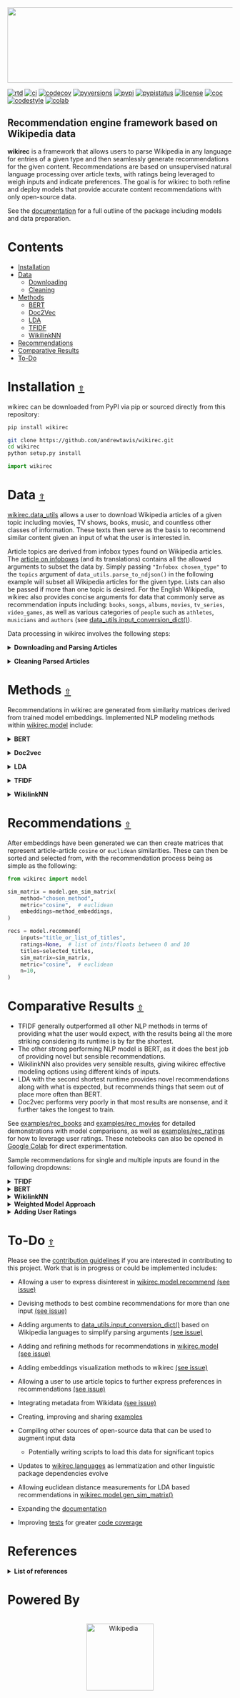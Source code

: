 <div align="center">
  <a href="https://github.com/andrewtavis/wikirec"><img src="https://raw.githubusercontent.com/andrewtavis/wikirec/main/.github/resources/logo/wikirec_logo_transparent.png" width="529" height="169"></a>
</div>

<ol></ol>

[![rtd](https://img.shields.io/readthedocs/wikirec.svg?logo=read-the-docs)](http://wikirec.readthedocs.io/en/latest/)
[![ci](https://img.shields.io/github/workflow/status/andrewtavis/wikirec/CI?logo=github)](https://github.com/andrewtavis/wikirec/actions?query=workflow%3ACI)
[![codecov](https://codecov.io/gh/andrewtavis/wikirec/branch/main/graphs/badge.svg)](https://codecov.io/gh/andrewtavis/wikirec)
[![pyversions](https://img.shields.io/pypi/pyversions/wikirec.svg?logo=python&logoColor=FFD43B&color=306998)](https://pypi.org/project/wikirec/)
[![pypi](https://img.shields.io/pypi/v/wikirec.svg?color=4B8BBE)](https://pypi.org/project/wikirec/)
[![pypistatus](https://img.shields.io/pypi/status/wikirec.svg)](https://pypi.org/project/wikirec/)
[![license](https://img.shields.io/github/license/andrewtavis/wikirec.svg)](https://github.com/andrewtavis/wikirec/blob/main/LICENSE.txt)
[![coc](https://img.shields.io/badge/coc-Contributor%20Covenant-ff69b4.svg)](https://github.com/andrewtavis/wikirec/blob/main/.github/CODE_OF_CONDUCT.md)
[![codestyle](https://img.shields.io/badge/code%20style-black-000000.svg)](https://github.com/psf/black)
[![colab](https://img.shields.io/badge/%20-Open%20in%20Colab-097ABB.svg?logo=google-colab&color=097ABB&labelColor=525252)](https://colab.research.google.com/github/andrewtavis/wikirec)

## Recommendation engine framework based on Wikipedia data

**wikirec** is a framework that allows users to parse Wikipedia in any language for entries of a given type and then seamlessly generate recommendations for the given content. Recommendations are based on unsupervised natural language processing over article texts, with ratings being leveraged to weigh inputs and indicate preferences. The goal is for wikirec to both refine and deploy models that provide accurate content recommendations with only open-source data.

See the [documentation](https://wikirec.readthedocs.io/en/latest/) for a full outline of the package including models and data preparation.

<a id="contents"></a>

# **Contents**

- [Installation](#installation)
- [Data](#data)
  - [Downloading](#downloading)
  - [Cleaning](#cleaning)
- [Methods](#methods)
  - [BERT](#bert)
  - [Doc2Vec](#doc2vec)
  - [LDA](#lda)
  - [TFIDF](#tfidf)
  - [WikilinkNN](#wikilinknn)
- [Recommendations](#recommendations)
- [Comparative Results](#comparative-results)
- [To-Do](#to-do)

<a id="installation"></a>

# Installation [`⇧`](#contents)

wikirec can be downloaded from PyPI via pip or sourced directly from this repository:

```bash
pip install wikirec
```

```bash
git clone https://github.com/andrewtavis/wikirec.git
cd wikirec
python setup.py install
```

```python
import wikirec
```

<a id="data"></a>

# Data [`⇧`](#contents)

[wikirec.data_utils](https://github.com/andrewtavis/wikirec/blob/main/src/wikirec/data_utils.py) allows a user to download Wikipedia articles of a given topic including movies, TV shows, books, music, and countless other classes of information. These texts then serve as the basis to recommend similar content given an input of what the user is interested in.

Article topics are derived from infobox types found on Wikipedia articles. The [article on infoboxes](https://en.wikipedia.org/wiki/Wikipedia:List_of_infoboxes) (and its translations) contains all the allowed arguments to subset the data by. Simply passing `"Infobox chosen_type"` to the `topics` argument of `data_utils.parse_to_ndjson()` in the following example will subset all Wikipedia articles for the given type. Lists can also be passed if more than one topic is desired. For the English Wikipedia, wikirec also provides concise arguments for data that commonly serve as recommendation inputs including: `books`, `songs`, `albums`, `movies`, `tv_series`, `video_games`, as well as various categories of `people` such as `athletes`, `musicians` and `authors` (see [data_utils.input_conversion_dict()](https://github.com/andrewtavis/wikirec/blob/main/src/wikirec/data_utils.py)).

Data processing in wikirec involves the following steps:

<a id="downloading"></a>

<details><summary><strong>Downloading and Parsing Articles</strong></summary>
<p>

Downloading and parsing Wikipedia articles is as simple as:

```python
from wikirec import data_utils

# Downloads the most recent stable bz2 compressed English Wikipedia dump
files = data_utils.download_wiki(language="en", target_dir="./enwiki_dump")

# Produces an ndjson of all book articles on Wikipedia
data_utils.parse_to_ndjson(
    topics="books",  # ["books", "short_stories", "plays"]
    output_path="./enwiki_books.ndjson",
    input_dir="./enwiki_dump",
    limit=None,  # articles per file to find
    multicore=True,
    verbose=True,
)
```

The [examples](https://github.com/andrewtavis/wikirec/tree/main/examples) directory has a compressed copy of `enwiki_books.ndjson` for testing purposes.

<p>
</details>

<a id="cleaning"></a>

<details><summary><strong>Cleaning Parsed Articles</strong></summary>
<p>

[wikirec.data_utils](https://github.com/andrewtavis/wikirec/blob/main/src/wikirec/data_utils.py) also provides a standardized multilingual cleaning process for the parsed articles. See [wikirec.languages](https://github.com/andrewtavis/wikirec/blob/main/src/wikirec/languages.py) for a full breakdown of what is available for each language. Generating a clean text corpus is achieved through the following:

```python
import json

with open("./enwiki_books.ndjson", "r") as f:
    books = [json.loads(l) for l in f]

titles = [b[0] for b in books]
texts = [b[1] for b in books]
wikilinks = [b[2] for b in books]  # internal wikipedia links for WikilinkNN method

text_corpus, selected_idxs = data_utils.clean(
    texts=texts,
    language="en",
    min_token_freq=5,  # 0 for Bert
    min_token_len=3,  # 0 for Bert
    min_tokens=50,
    max_token_index=-1,
    remove_stopwords=True,  # False for Bert
    verbose=True,
)

selected_titles = [titles[i] for i in selected_idxs]
```

From here `text_corpus` would be used to derive article similarities that are then used to make recommendations for any title found in `selected_titles`.

<p>
</details>

<a id="methods"></a>

# Methods [`⇧`](#contents)

Recommendations in wikirec are generated from similarity matrices derived from trained model embeddings. Implemented NLP modeling methods within [wikirec.model](https://github.com/andrewtavis/wikirec/blob/main/src/wikirec/model.py) include:

<a id="bert"></a>

<details><summary><strong>BERT</strong></summary>
<p>

[Bidirectional Encoder Representations from Transformers](https://github.com/google-research/bert) derives representations of words based on NLP models ran over open source Wikipedia data. These representations are leveraged to derive article similarities that are then used to deliver recommendations.

wikirec uses [sentence-transformers](https://github.com/UKPLab/sentence-transformers) pretrained models. See their GitHub and [documentation](https://www.sbert.net/) for the available models.

```python
from wikirec import model

# Remove n-grams for BERT training
corpus_no_ngrams = [
    " ".join([t for t in text.split(" ") if "_" not in t]) for text in text_corpus
]

# We can pass kwargs for sentence_transformers.SentenceTransformer.encode
bert_embeddings = model.gen_embeddings(
        method="bert",
        corpus=corpus_no_ngrams,
        bert_st_model="xlm-r-bert-base-nli-stsb-mean-tokens",
        show_progress_bar=True,
        batch_size=32,
)
```

<p>
</details>

<a id="doc2vec"></a>

<details><summary><strong>Doc2vec</strong></summary>
<p>

A generalization of [Word2vec](https://en.wikipedia.org/wiki/Word2vec), Doc2vec is an NLP algorithm for deriving vector representations of documents from contextual word interrelations. These representations are then used as a baseline for recommendations.

```python
from wikirec import model

# We can pass kwargs for gensim.models.doc2vec.Doc2Vec
d2v_embeddings = model.gen_embeddings(
        method="doc2vec",
        corpus=text_corpus,
        vector_size=100,
        epochs=10,
        alpha=0.025,
)
```

<p>
</details>

<a id="lda"></a>

<details><summary><strong>LDA</strong></summary>
<p>

[Latent Dirichlet Allocation](https://en.wikipedia.org/wiki/Latent_Dirichlet_allocation) is a generative statistical model that allows sets of observations to be explained by unobserved groups that explain why some parts of the data are similar. In the case of wikirec, Wikipedia articles are posited to be a mixture of a given number of topics, and the presence of each word in a text body comes from its relation to these derived topics. These topic-word relations are then used to determine article similarities and then make recommendations.

```python
from wikirec import model

# We can pass kwargs for gensim.models.ldamulticore.LdaMulticore
lda_embeddings = model.gen_embeddings(
        method="lda",
        corpus=text_corpus,  # automatically tokenized for LDA
        num_topics=50,
        passes=10,
        decay=0.5,
)
```

<p>
</details>

<a id="tfidf"></a>

<details><summary><strong>TFIDF</strong></summary>
<p>

[Term Frequency Inverse Document Frequency](https://en.wikipedia.org/wiki/Tf%E2%80%93idf) is a numerical statistic that is intended to reflect how important a word is to a document in a collection or corpus. In case of wikirec, word importances are combined and compared to derive article similarities and thus provide recommendations.

```python
from wikirec import model

# We can pass kwargs for sklearn.feature_extraction.text.TfidfVectorizer
tfidf_embeddings = model.gen_embeddings(
        method="tfidf",
        corpus=text_corpus,
        max_features=None,
        norm="l2",
)
```

<p>
</details>

<a id="wikilinknn"></a>

<details><summary><strong>WikilinkNN</strong></summary>
<p>

Based on this [Towards Data Science article](https://towardsdatascience.com/building-a-recommendation-system-using-neural-network-embeddings-1ef92e5c80c9), the wikilink neural network method makes the assumption that content will be similar if they are linked to the same Wikipedia articles. A corpus of internal wikilinks per article is passed, and embeddings based on these internal references are then derived. Note that model hyperparameters are dramatically more important in this approach than in others.

```python
from wikirec import model

wikilink_embeddings = model.gen_embeddings(
        method="WikilinkNN",
        path_to_json="./enwiki_books.ndjson",  # json used instead of a corpus
        path_to_embedding_model="books_embedding_model.h5",
        embedding_size=75,
        epochs=20,
        verbose=True,
)
```

<p>
</details>

<a id="recommendations"></a>

# Recommendations [`⇧`](#contents)

After embeddings have been generated we can then create matrices that represent article-article `cosine` or `euclidean` similarities. These can then be sorted and selected from, with the recommendation process being as simple as the following:

```python
from wikirec import model

sim_matrix = model.gen_sim_matrix(
    method="chosen_method",
    metric="cosine",  # euclidean
    embeddings=method_embeddings,
)

recs = model.recommend(
    inputs="title_or_list_of_titles",
    ratings=None,  # list of ints/floats between 0 and 10
    titles=selected_titles,
    sim_matrix=sim_matrix,
    metric="cosine",  # euclidean
    n=10,
)
```

<a id="comparative-results"></a>

# Comparative Results [`⇧`](#contents)

- TFIDF generally outperformed all other NLP methods in terms of providing what the user would expect, with the results being all the more striking considering its runtime is by far the shortest.
- The other strong performing NLP model is BERT, as it does the best job of providing novel but sensible recommendations.
- WikilinkNN also provides very sensible results, giving wikirec effective modeling options using different kinds of inputs.
- LDA with the second shortest runtime provides novel recommendations along with what is expected, but recommends things that seem out of place more often than BERT.
- Doc2vec performs very poorly in that most results are nonsense, and it further takes the longest to train.

See [examples/rec_books](https://github.com/andrewtavis/wikirec/blob/main/examples/rec_books.ipynb) and [examples/rec_movies](https://github.com/andrewtavis/wikirec/blob/main/examples/rec_movies.ipynb) for detailed demonstrations with model comparisons, as well as [examples/rec_ratings](https://github.com/andrewtavis/wikirec/blob/main/examples/rec_ratings.ipynb) for how to leverage user ratings. These notebooks can also be opened in [Google Colab](https://colab.research.google.com/github/andrewtavis/wikirec) for direct experimentation.

Sample recommendations for single and multiple inputs are found in the following dropdowns:

<details><summary><strong>TFIDF</strong></summary>
<p>

```_output
Harry Potter and the Philosopher's Stone recommendations:
[['Harry Potter and the Deathly Hallows', 0.6046299758645369],
 ['Harry Potter and the Chamber of Secrets', 0.6006421605504958],
 ['Harry Potter and the Order of the Phoenix', 0.5965340424789338],
 ['Harry Potter and the Goblet of Fire', 0.5569541701616842],
 ['Harry Potter and the Half-Blood Prince', 0.5525197546210491],
 ['The Magical Worlds of Harry Potter', 0.5328091662536486],
 ['Harry Potter and the Prisoner of Azkaban', 0.491142269221778],
 ['Harry, A History', 0.461521032636577],
 ['Fantastic Beasts and Where to Find Them', 0.458905951118587],
 ['Harry Potter and the Methods of Rationality', 0.45024337149870786]]

The Hobbit recommendations:
[['The History of The Hobbit', 0.7654956800395748],
 ['The Annotated Hobbit', 0.6429102504821168],
 ['The Lord of the Rings', 0.5373413608301959],
 ['The Road to Middle-Earth', 0.5306535049915708],
 ['The Letters of J. R. R. Tolkien', 0.48933976150601666],
 ['The Marvellous Land of Snergs', 0.48317913980292654],
 ['Mr. Bliss', 0.4803612654025307],
 ['J. R. R. Tolkien: A Biography', 0.4801418285780905],
 ['A Companion to J. R. R. Tolkien', 0.4668405235491576],
 ['Tolkien: A Look Behind  " The Lord of the Rings "', 0.45164156724562365]]

Harry Potter and the Philosopher's Stone and The Hobbit recommendations:
[['The History of The Hobbit', 0.39710714157986077],
 ['The Annotated Hobbit', 0.3339037084669694],
 ['Harry Potter and the Chamber of Secrets', 0.32972850299980644],
 ['Harry Potter and the Deathly Hallows', 0.32760681591732854],
 ['Harry Potter and the Order of the Phoenix', 0.319444468511931],
 ['The Lord of the Rings', 0.3069697109614444],
 ['Harry Potter and the Half-Blood Prince', 0.3022894152745786],
 ['Harry Potter and the Goblet of Fire', 0.3019957448304001],
 ['The Magical Worlds of Harry Potter', 0.2996981871702149],
 ['The Road to Middle-Earth', 0.28697680264545045]]
```

<p>
</details>

<details><summary><strong>BERT</strong></summary>
<p>

```_output
Harry Potter and the Philosopher's Stone recommendations:
[['The Magical Worlds of Harry Potter', 0.88391376],
 ['Harry Potter and the Chamber of Secrets', 0.8779844],
 ['Harry Potter and the Order of the Phoenix', 0.8671646],
 ['Harry Potter and the Prisoner of Azkaban', 0.85335326],
 ['Harry Potter and the Half-Blood Prince', 0.84942037],
 ['Harry Potter and the Goblet of Fire', 0.8481754],
 ['Year of the Griffin', 0.8280591],
 ['Magyk', 0.8277706],
 ['Harry Potter and the Deathly Hallows', 0.8257748],
 ['The Weirdstone of Brisingamen', 0.81287163]]

The Hobbit recommendations:
[['The Lord of the Rings', 0.8506559],
 ["The Shepherd's Crown", 0.84309],
 ['The War That Saved My Life', 0.8352962],
 ['The Foundling and Other Tales of Prydain', 0.8336451],
 ["The Inquisitor's Tale", 0.83097416],
 ['Ruby Holler', 0.8303863],
 ['Sam and Dave Dig a Hole', 0.82980216],
 ['Fattypuffs and Thinifers', 0.82704884],
 ['El Deafo', 0.8226619],
 ['Beast (Kennen novel)', 0.8221826]]

Harry Potter and the Philosopher's Stone and The Hobbit recommendations:
[['The Weirdstone of Brisingamen', 0.8108008205890656],
 ['The Magical Worlds of Harry Potter', 0.7868899703025818],
 ["The Golem's Eye", 0.7817798852920532],
 ['Harry Potter and the Prisoner of Azkaban', 0.7784444689750671],
 ['The Last Battle', 0.7773005664348602],
 ['Child Christopher and Goldilind the Fair', 0.776639997959137],
 ["The Inquisitor's Tale", 0.7743396461009979],
 ['Charmed Life (novel)', 0.7735742926597595],
 ['A Wizard of Earthsea', 0.7710956037044525],
 ["Conrad's Fate", 0.770046204328537]]
```

<p>
</details>

<details><summary><strong>WikilinkNN</strong></summary>
<p>

```_output
Harry Potter and the Philosopher's Stone recommendations:
[['Harry Potter and the Chamber of Secrets', 0.9697026],
 ['Harry Potter and the Goblet of Fire', 0.969065],
 ['Harry Potter and the Deathly Hallows', 0.9685888],
 ['Harry Potter and the Half-Blood Prince', 0.9635748],
 ['Harry Potter and the Prisoner of Azkaban', 0.9569129],
 ['Harry Potter and the Order of the Phoenix', 0.94091964],
 ['Harry Potter and the Cursed Child', 0.9358928],
 ['My Immortal (fan fiction)', 0.91195196],
 ['Eragon', 0.89236057],
 ['Quidditch Through the Ages', 0.8891448]]

The Hobbit recommendations:
[['The Lord of the Rings', 0.94245297],
 ['The Silmarillion', 0.9160445],
 ['Beren and Lúthien', 0.90604335],
 ['The Fall of Gondolin', 0.9044683],
 ['The Children of Húrin', 0.895282],
 ['The Book of Lost Tales', 0.89020956],
 ['The Road to Middle-Earth', 0.88268256],
 ["The Magician's Nephew", 0.8816683],
 ['The History of The Hobbit', 0.87789804],
 ['Farmer Giles of Ham', 0.87786204]]

Harry Potter and the Philosopher's Stone and The Hobbit recommendations:
[['The Lord of the Rings', 0.8367433249950409],
 ['Harry Potter and the Deathly Hallows', 0.8294640183448792],
 ['The Children of Húrin', 0.8240831792354584],
 ['Harry Potter and the Prisoner of Azkaban', 0.8158660233020782],
 ['Harry Potter and the Goblet of Fire', 0.8150344789028168],
 ['Eragon', 0.8118217587471008],
 ['Harry Potter and the Chamber of Secrets', 0.8101150393486023],
 ['Fantastic Beasts and Where to Find Them', 0.8092647194862366],
 ['Watership Down', 0.8012698292732239],
 ['Harry Potter and the Half-Blood Prince', 0.7979166805744171]]

```

<p>
</details>

<details><summary><strong>Weighted Model Approach</strong></summary>
<p>

Better results can be achieved by combining TFIDF and BERT:

```python
tfidf_weight = 0.35
bert_weight = 1.0 - tfidf_weight
bert_tfidf_sim_matrix = tfidf_weight * tfidf_sim_matrix + bert_weight * bert_sim_matrix
```

```_output
-- Weighted BERT and TFIDF --

Harry Potter and the Philosopher's Stone recommendations:
[['Harry Potter and the Chamber of Secrets', 0.7809146131987466],
 ['Harry Potter and the Order of the Phoenix', 0.7724439006273619],
 ['The Magical Worlds of Harry Potter', 0.7610271015260268],
 ['Harry Potter and the Deathly Hallows', 0.7483740864279236],
 ['Harry Potter and the Goblet of Fire', 0.746247955871592],
 ['Harry Potter and the Half-Blood Prince', 0.7455051626944851],
 ['Harry Potter and the Prisoner of Azkaban', 0.7265793668098672],
 ['Harry Potter and the Cursed Child', 0.6773072534713512],
 ['Harry, A History', 0.6772576164353141],
 ['Fantastic Beasts and Where to Find Them', 0.626084297475856]]

The Hobbit recommendations:
[['The Lord of the Rings', 0.7409957782467453],
 ['The History of The Hobbit', 0.7352996903587457],
 ['The Annotated Hobbit', 0.7135948210557342],
 ['The Marvellous Land of Snergs', 0.6838799880927064],
 ['The Road to Middle-Earth', 0.6447863856578011],
 ['The Silmarillion', 0.6445419659298917],
 ['A Companion to J. R. R. Tolkien', 0.6416663828729424],
 ['J. R. R. Tolkien: A Biography', 0.6347377961302614],
 ['The Children of Húrin', 0.6261937795502842],
 ['Mr. Bliss', 0.6217533139998945]]

Harry Potter and the Philosopher's Stone and The Hobbit recommendations:
[['The Magical Worlds of Harry Potter', 0.6163728193841632],
 ['Harry Potter and the Order of the Phoenix', 0.6098655072975429],
 ['Harry Potter and the Prisoner of Azkaban', 0.6026408288502743],
 ['Harry Potter and the Chamber of Secrets', 0.5966943180957163],
 ['Harry Potter and the Deathly Hallows', 0.5932562267661715],
 ['The Lord of the Rings', 0.5931736380571248],
 ['Harry Potter and the Half-Blood Prince', 0.5905134043157909],
 ['The Weirdstone of Brisingamen', 0.5620134317676433],
 ['Fantastic Beasts and Where to Find Them', 0.5594706076813922],
 ['Harry Potter and the Goblet of Fire', 0.556541219039868]]
```

The WikilinkNN model can be combined with other models by subsetting the similarity matrix for titles derived in the cleaning process:

```python
wikilink_sims_copy = wikilink_sims.copy()
not_selected_idxs = [i for i in range(len(titles)) if i not in selected_idxs]

wikilink_sims_copy = np.delete(wikilink_sims_copy, not_selected_idxs, axis=0)
wikilink_sims_copy = np.delete(wikilink_sims_copy, not_selected_idxs, axis=1)
```

<p>
</details>

<details><summary><strong>Adding User Ratings</strong></summary>
<p>

The `ratings` argument of [wikirec.model.recommend](https://github.com/andrewtavis/wikirec/blob/main/src/wikirec/model.py) allows users to weight recommendations according to their interests:

```python
model.recommend(
    inputs=[
        "Harry Potter and the Philosopher's Stone",
        "The Hobbit",
        "The Hunger Games",
    ],
    ratings=None,  # averaging their similarity scores
    titles=selected_titles,
    sim_matrix=bert_tfidf_sim_matrix,  # weighted BERT and TFIDF embeddings
    n=20,
    metric="cosine",
)
```

```_output
-- Weighted BERT and TFIDF No Ratings --

[['The Lord of the Rings', 0.8129448240195865],
 ['Harry Potter and the Order of the Phoenix', 0.8058152446026797],
 ['Harry Potter and the Half-Blood Prince', 0.7899741862008424],
 ['Harry Potter and the Prisoner of Azkaban', 0.7795265344828326],
 ['Harry Potter and the Deathly Hallows', 0.774902922811441],
 ['The Weirdstone of Brisingamen', 0.7718548190275306],
 ['The Magical Worlds of Harry Potter', 0.7691708768967348],
 ['Harry Potter and the Chamber of Secrets', 0.7669100258159494],
 ['Gregor and the Curse of the Warmbloods', 0.762141807244329],
 ['The Marvellous Land of Snergs', 0.7591230587892558],
 ['Mockingjay', 0.7585438304114571],
 ['Fantastic Beasts and Where to Find Them', 0.757280478510476],
 ['The Children of Húrin', 0.7570409672927969],
 ['The Book of Three', 0.7497114647690369],
 ['Harry Potter and the Goblet of Fire', 0.7414905999564945],
 ['The Bone Season', 0.7401901103966402],
 ['A Wrinkle in Time', 0.7392014390129485],
 ['A Wizard of Earthsea', 0.7337085913181924],
 ['The Casual Vacancy', 0.7306041913659236],
 ['Krindlekrax', 0.7301903731240345]]
```

```python
model.recommend(
    inputs=[
        "Harry Potter and the Philosopher's Stone",
        "The Hobbit",
        "The Hunger Games",
    ],
    ratings=[7, 6, 9],  # similarity scores weighted by ratings
    titles=selected_titles,
    sim_matrix=bert_tfidf_sim_matrix,  # weighted BERT and TFIDF embeddings
    n=20,
    metric="cosine",
)
```

```_output
-- Weighted BERT and TFIDF With Ratings --

[['Mockingjay', 0.5847107027999907],
 ['Harry Potter and the Order of the Phoenix', 0.5846454899012506],
 ['The Lord of the Rings', 0.5758166462534925],
 ['Harry Potter and the Half-Blood Prince', 0.5677581220645922],
 ['Harry Potter and the Deathly Hallows', 0.5591667887082767],
 ['Harry Potter and the Prisoner of Azkaban', 0.5584267832698454],
 ['Catching Fire', 0.5582404750962344],
 ['Gregor and the Curse of the Warmbloods', 0.5527128074677247],
 ['Harry Potter and the Chamber of Secrets', 0.5524299731616052],
 ['The Weirdstone of Brisingamen', 0.5520358627555212],
 ['The Magical Worlds of Harry Potter', 0.5506942177737976],
 ['The Bone Season', 0.547984210564344],
 ['The Book of Three', 0.5459088891490478],
 ['Fantastic Beasts and Where to Find Them', 0.5443195045210549],
 ['The Marvellous Land of Snergs', 0.5398665287849369],
 ['A Wrinkle in Time', 0.5373739646822866],
 ['The Casual Vacancy', 0.5358385211606874],
 ['Harry Potter and the Goblet of Fire', 0.5346379229854734],
 ['The Children of Húrin', 0.5340832788476909],
 ['A Wizard of Earthsea', 0.5297755576425843]]
```

<p>
</details>

<a id="to-do"></a>

# To-Do [`⇧`](#contents)

Please see the [contribution guidelines](https://github.com/andrewtavis/wikirec/blob/main/.github/CONTRIBUTING.md) if you are interested in contributing to this project. Work that is in progress or could be implemented includes:

- Allowing a user to express disinterest in [wikirec.model.recommend](https://github.com/andrewtavis/wikirec/blob/main/src/wikirec/model.py) [(see issue)](https://github.com/andrewtavis/wikirec/issues/33)

- Devising methods to best combine recommendations for more than one input [(see issue)](https://github.com/andrewtavis/wikirec/issues/32)

- Adding arguments to [data_utils.input_conversion_dict()](https://github.com/andrewtavis/wikirec/blob/main/src/wikirec/data_utils.py) based on Wikipedia languages to simplify parsing arguments [(see issue)](https://github.com/andrewtavis/wikirec/issues/34)

- Adding and refining methods for recommendations in [wikirec.model](https://github.com/andrewtavis/wikirec/blob/main/src/wikirec/model.py) [(see issue)](https://github.com/andrewtavis/wikirec/issues/31)

- Adding embeddings visualization methods to wikirec [(see issue)](https://github.com/andrewtavis/wikirec/issues/35)

- Allowing a user to use article topics to further express preferences in recommendations [(see issue)](https://github.com/andrewtavis/wikirec/issues/54)

- Integrating metadata from Wikidata [(see issue)](https://github.com/andrewtavis/wikirec/issues/55)

- Creating, improving and sharing [examples](https://github.com/andrewtavis/wikirec/tree/main/examples)

- Compiling other sources of open-source data that can be used to augment input data

  - Potentially writing scripts to load this data for significant topics

- Updates to [wikirec.languages](https://github.com/andrewtavis/wikirec/blob/main/src/wikirec/languages.py) as lemmatization and other linguistic package dependencies evolve

- Allowing euclidean distance measurements for LDA based recommendations in [wikirec.model.gen_sim_matrix()](https://github.com/andrewtavis/wikirec/blob/main/src/wikirec/model.py)

- Expanding the [documentation](https://wikirec.readthedocs.io/en/latest/)

- Improving [tests](https://github.com/andrewtavis/wikirec/tree/main/tests) for greater [code coverage](https://codecov.io/gh/andrewtavis/wikirec)

# References

<details><summary><strong>List of references</strong></summary>
<p>

- [Building a Recommendation System Using Neural Network Embeddings](https://towardsdatascience.com/building-a-recommendation-system-using-neural-network-embeddings-1ef92e5c80c9) by [WillKoehrsen](https://github.com/WillKoehrsen)

- [Wikipedia Data Science: Working with the World’s Largest Encyclopedia](https://towardsdatascience.com/wikipedia-data-science-working-with-the-worlds-largest-encyclopedia-c08efbac5f5c) by [WillKoehrsen](https://github.com/WillKoehrsen)

</p>
</details>

# Powered By

<div align="center">
  <br>
  <a href="https://www.wikipedia.org/"><img height="150" src="https://raw.githubusercontent.com/andrewtavis/wikirec/main/.github/resources/images/wikipedia_logo.png" alt="Wikipedia"></a>
  <br>
</div>
